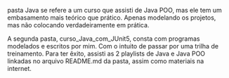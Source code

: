  pasta Java se refere a um curso que assisti de Java POO, mas ele tem um embasamento mais teórico que prático. Apenas modelando os projetos, mas não colocando verdadeiramente em prática.

A segunda pasta, curso_Java_com_JUnit5, consta com programas modelados e escritos por mim. Com o intuito de passar por uma trilha de treinamento. Para ter êxito, assisti as 2 playlists de Java e Java POO linkadas no arquivo README.md da pasta, assim como materiais na internet.

